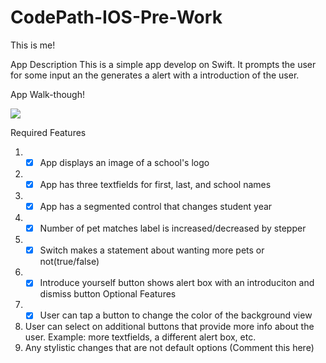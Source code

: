 # CodePath-IOS-Pre-Work
This is me!

App Description
This is a simple app develop on Swift. It prompts the user for some input an the generates a alert with a introduction of the user. 

App Walk-though!


![](https://github.com/Jofe0320/CodePath-IOS-Pre-Work/blob/420b29ac1390f0bab0122fc58f1e8bc8f54d9060/Kapture%202023-02-03%20at%2002.13.04.gif)

Required Features
1. -[x] App displays an image of a school's logo
2. -[x] App has three textfields for first, last, and school names
3. -[x] App has a segmented control that changes student year
4. -[x] Number of pet matches label is increased/decreased by stepper
5. -[x] Switch makes a statement about wanting more pets or not(true/false)
6. -[x] Introduce yourself button shows alert box with an introduciton and dismiss button
Optional Features
1. -[x] User can tap a button to change the color of the background view
3. User can select on additional buttons that provide more info about the user. Example: more textfields, a different alert box, etc.
4. Any stylistic changes that are not default options (Comment this here)

